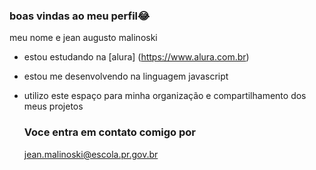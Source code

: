 ### boas vindas ao meu perfil😂

meu nome e jean augusto malinoski 

- estou estudando na [alura] (https://www.alura.com.br)
- estou me desenvolvendo na linguagem javascript
- utilizo este espaço para minha organização e compartilhamento dos meus projetos

  ### Voce entra em contato comigo por

  jean.malinoski@escola.pr.gov.br
